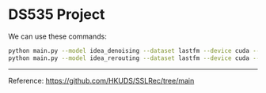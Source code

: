 # DS535 Project

We can use these commands:

```bash
python main.py --model idea_denoising --dataset lastfm --device cuda --cuda 0 
python main.py --model idea_rerouting --dataset lastfm --device cuda --cuda 1
```


---
Reference:
https://github.com/HKUDS/SSLRec/tree/main
